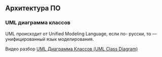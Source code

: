 ## Архитектура ПО

### UML диаграмма классов

UML происходит от Unified Modeling Language, 
если по- русски, то — унифицированный язык моделирования.  

Видео разбор [UML Диаграмма Классов (UML Class Diagram)](#https://www.youtube.com/watch?v=sVVJp5a41o4&t=11s)
